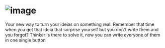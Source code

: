 # ![image](https://github.com/raphaelaugustb/thinker.io/assets/66183690/6b2f03c9-873c-4a4a-beb4-45dfe6f9c7eb)

Your new way to  turn your ideias on something real. Remember that time when you get that ideia that surprise yourself but you don't write them and you forgot? Thinker is there to solve it, now you can write everyone of them in one single button
